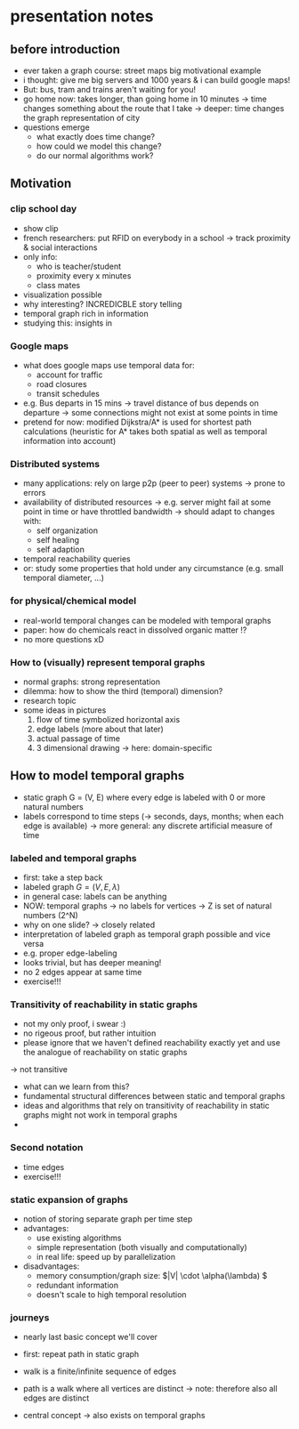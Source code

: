 # presentation notes

## before introduction
- ever taken a graph course: street maps big motivational example
- i thought: give me big servers and 1000 years & i can build google maps!
- But: bus, tram and trains aren't waiting for you!
- go home now: takes longer, than going home in 10 minutes
-> time changes something about the route that I take
-> deeper: time changes the graph representation of city
- questions emerge
  - what exactly does time change?
  - how could we model this change?
  - do our normal algorithms work?

## Motivation
### clip school day
- show clip
- french researchers: put RFID on everybody in a school
-> track proximity & social interactions
- only info:
  - who is teacher/student
  - proximity every x minutes
  - class mates
- visualization possible
- why interesting? INCREDICBLE story telling
- temporal graph rich in information
- studying this: insights in 

### Google maps
- what does google maps use temporal data for:
  - account for traffic
  - road closures
  - transit schedules
- e.g. Bus departs in 15 mins
  -> travel distance of bus depends on departure
  -> some connections might not exist at some points in time
- pretend for now: modified Dijkstra/A* is used for shortest path calculations (heuristic for A* takes both spatial as well as temporal information into account)

### Distributed systems
- many applications: rely on large p2p (peer to peer) systems
-> prone to errors
- availability of distributed resources 
  -> e.g. server might fail at some point in time or have throttled bandwidth
-> should adapt to changes with:
  - self organization
  - self healing
  - self adaption
- temporal reachability queries
- or: study some properties that hold under any circumstance (e.g. small temporal diameter, ...)

### for physical/chemical model
- real-world temporal changes can be modeled with temporal graphs
- paper: how do chemicals react in dissolved organic matter !?
- no more questions xD

### How to (visually) represent temporal graphs
- normal graphs: strong representation
- dilemma: how to show the third (temporal) dimension?
- research topic
- some ideas in pictures
  1. flow of time symbolized horizontal axis
  2. edge labels (more about that later)
  3. actual passage of time
  4. 3 dimensional drawing -> here: domain-specific

## How to model temporal graphs
- static graph G = (V, E) where every edge is labeled with 0 or more natural numbers
- labels correspond to time steps (-> seconds, days, months; when each edge is available)
  -> more general: any discrete artificial measure of time

### labeled and temporal graphs
- first: take a step back
- labeled graph $G = (V, E, \lambda)$
- in general case: labels can be anything
- NOW: temporal graphs
  -> no labels for vertices
  -> Z is set of natural numbers (2^N)
- why on one slide? -> closely related
- interpretation of labeled graph as temporal graph possible and vice versa
- e.g. proper edge-labeling
- looks trivial, but has deeper meaning!
- no 2 edges appear at same time
- exercise!!!

### Transitivity of reachability in static graphs
- not my only proof, i swear :)
- no rigeous proof, but rather intuition
- please ignore that we haven't defined reachability exactly yet and use the analogue of reachability on static graphs

-> not transitive
- what can we learn from this?
- fundamental structural differences between static and temporal graphs
- ideas and algorithms that rely on transitivity of reachability in static graphs might not work in temporal graphs
- 

### Second notation
- time edges
- exercise!!!

### static expansion of graphs
- notion of storing separate graph per time step
- advantages:
  - use existing algorithms
  - simple representation (both visually and computationally)
  - in real life: speed up by parallelization
- disadvantages:
  - memory consumption/graph size: $|V| \cdot \alpha(\lambda) $
  - redundant information
  - doesn't scale to high temporal resolution

### journeys
- nearly last basic concept we'll cover
- first: repeat path in static graph
- walk is a finite/infinite sequence of edges
- path is a walk where all vertices are distinct
  -> note: therefore also all edges are distinct

- central concept -> also exists on temporal graphs
